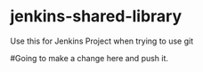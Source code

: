 # jenkins-shared-library

Use this for Jenkins Project when trying to use git

#Going to make a change here and push it.
